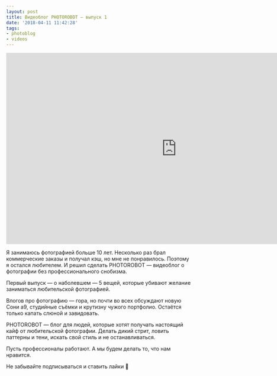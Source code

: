 ```yaml
---
layout: post
title: Видеоблог PHOTOROBOT — выпуск 1
date: '2018-04-11 11:42:28'
tags:
- photoblog
- videos
---
```


<iframe width="920" height="517" src="https://www.youtube.com/embed/ZnLQekfNdPo?rel=0" frameborder="0" allow="autoplay; encrypted-media" allowfullscreen></iframe>

Я занимаюсь фотографией больше 10 лет. Несколько раз брал коммерческие заказы и получал кэш, но мне не понравилось. Поэтому я остался любителем. И решил сделать PHOTOROBOT — видеоблог о фотографии без профессионального снобизма.

Первый выпуск — о наболевшем — 5 вещей, которые убивают желание заниматься любительской фотографией.

Влогов про фотографию — гора, но почти во всех обсуждают новую Сони а9, студийные съёмки и крутизну чужого портфолио. Остаётся только капать слюной и завидовать.

PHOTOROBOT — блог для людей, которые хотят получать настоящий кайф от любительской фотографии. Делать дикий стрит, ловить паттерны и тени, искать свой стиль и не останавливаться.

Пусть профессионалы работают. А мы будем делать то, что нам нравится.

Не забывайте подписываться и ставить лайки 📸

